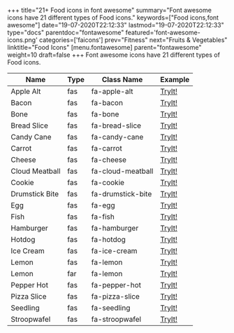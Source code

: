 +++
title="21+ Food icons in font awesome"
summary="Font awesome icons have 21 different types of Food icons."
keywords=["Food icons,font awesome"]
date="19-07-2020T22:12:33"
lastmod="19-07-2020T22:12:33"
type="docs"
parentdoc="fontawesome"
featured='font-awesome-icons.png'
categories=['faicons']
prev="Fitness"
next="Fruits & Vegetables"
linktitle="Food Icons"
[menu.fontawesome]
parent="fontawesome"
weight=10
draft=false
+++
Font awesome icons have 21 different types of Food icons.<div class='table-responsive'><table class='table'><thead><tr><th>Name</th><th>Type</th><th>Class Name</th><th>Example</th></tr></thead><tbody><tr><td><i class="fas fa-apple-alt"></i>Apple Alt</td><td>fas</td><td>fa-apple-alt</td><td><a href='https://www.angularjswiki.com/fontawesome/fa-apple-alt/' target='_blank'>TryIt!</a></td></tr><tr><td><i class="fas fa-bacon"></i>Bacon</td><td>fas</td><td>fa-bacon</td><td><a href='https://www.angularjswiki.com/fontawesome/fa-bacon/' target='_blank'>TryIt!</a></td></tr><tr><td><i class="fas fa-bone"></i>Bone</td><td>fas</td><td>fa-bone</td><td><a href='https://www.angularjswiki.com/fontawesome/fa-bone/' target='_blank'>TryIt!</a></td></tr><tr><td><i class="fas fa-bread-slice"></i>Bread Slice</td><td>fas</td><td>fa-bread-slice</td><td><a href='https://www.angularjswiki.com/fontawesome/fa-bread-slice/' target='_blank'>TryIt!</a></td></tr><tr><td><i class="fas fa-candy-cane"></i>Candy Cane</td><td>fas</td><td>fa-candy-cane</td><td><a href='https://www.angularjswiki.com/fontawesome/fa-candy-cane/' target='_blank'>TryIt!</a></td></tr><tr><td><i class="fas fa-carrot"></i>Carrot</td><td>fas</td><td>fa-carrot</td><td><a href='https://www.angularjswiki.com/fontawesome/fa-carrot/' target='_blank'>TryIt!</a></td></tr><tr><td><i class="fas fa-cheese"></i>Cheese</td><td>fas</td><td>fa-cheese</td><td><a href='https://www.angularjswiki.com/fontawesome/fa-cheese/' target='_blank'>TryIt!</a></td></tr><tr><td><i class="fas fa-cloud-meatball"></i>Cloud Meatball</td><td>fas</td><td>fa-cloud-meatball</td><td><a href='https://www.angularjswiki.com/fontawesome/fa-cloud-meatball/' target='_blank'>TryIt!</a></td></tr><tr><td><i class="fas fa-cookie"></i>Cookie</td><td>fas</td><td>fa-cookie</td><td><a href='https://www.angularjswiki.com/fontawesome/fa-cookie/' target='_blank'>TryIt!</a></td></tr><tr><td><i class="fas fa-drumstick-bite"></i>Drumstick Bite</td><td>fas</td><td>fa-drumstick-bite</td><td><a href='https://www.angularjswiki.com/fontawesome/fa-drumstick-bite/' target='_blank'>TryIt!</a></td></tr><tr><td><i class="fas fa-egg"></i>Egg</td><td>fas</td><td>fa-egg</td><td><a href='https://www.angularjswiki.com/fontawesome/fa-egg/' target='_blank'>TryIt!</a></td></tr><tr><td><i class="fas fa-fish"></i>Fish</td><td>fas</td><td>fa-fish</td><td><a href='https://www.angularjswiki.com/fontawesome/fa-fish/' target='_blank'>TryIt!</a></td></tr><tr><td><i class="fas fa-hamburger"></i>Hamburger</td><td>fas</td><td>fa-hamburger</td><td><a href='https://www.angularjswiki.com/fontawesome/fa-hamburger/' target='_blank'>TryIt!</a></td></tr><tr><td><i class="fas fa-hotdog"></i>Hotdog</td><td>fas</td><td>fa-hotdog</td><td><a href='https://www.angularjswiki.com/fontawesome/fa-hotdog/' target='_blank'>TryIt!</a></td></tr><tr><td><i class="fas fa-ice-cream"></i>Ice Cream</td><td>fas</td><td>fa-ice-cream</td><td><a href='https://www.angularjswiki.com/fontawesome/fa-ice-cream/' target='_blank'>TryIt!</a></td></tr><tr><td><i class="fas fa-lemon"></i>Lemon</td><td>fas</td><td>fa-lemon</td><td><a href='https://www.angularjswiki.com/fontawesome/fa-lemon/' target='_blank'>TryIt!</a></td></tr><tr><td><i class="far fa-lemon"></i>Lemon</td><td>far</td><td>fa-lemon</td><td><a href='https://www.angularjswiki.com/fontawesome/fa-lemon/' target='_blank'>TryIt!</a></td></tr><tr><td><i class="fas fa-pepper-hot"></i>Pepper Hot</td><td>fas</td><td>fa-pepper-hot</td><td><a href='https://www.angularjswiki.com/fontawesome/fa-pepper-hot/' target='_blank'>TryIt!</a></td></tr><tr><td><i class="fas fa-pizza-slice"></i>Pizza Slice</td><td>fas</td><td>fa-pizza-slice</td><td><a href='https://www.angularjswiki.com/fontawesome/fa-pizza-slice/' target='_blank'>TryIt!</a></td></tr><tr><td><i class="fas fa-seedling"></i>Seedling</td><td>fas</td><td>fa-seedling</td><td><a href='https://www.angularjswiki.com/fontawesome/fa-seedling/' target='_blank'>TryIt!</a></td></tr><tr><td><i class="fas fa-stroopwafel"></i>Stroopwafel</td><td>fas</td><td>fa-stroopwafel</td><td><a href='https://www.angularjswiki.com/fontawesome/fa-stroopwafel/' target='_blank'>TryIt!</a></td></tr></tbody></table></div>
